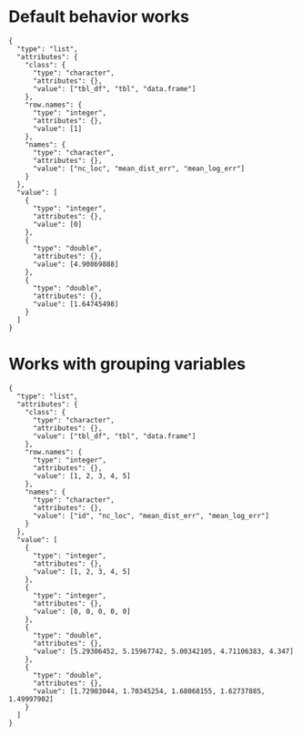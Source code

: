 # Default behavior works

    {
      "type": "list",
      "attributes": {
        "class": {
          "type": "character",
          "attributes": {},
          "value": ["tbl_df", "tbl", "data.frame"]
        },
        "row.names": {
          "type": "integer",
          "attributes": {},
          "value": [1]
        },
        "names": {
          "type": "character",
          "attributes": {},
          "value": ["nc_loc", "mean_dist_err", "mean_log_err"]
        }
      },
      "value": [
        {
          "type": "integer",
          "attributes": {},
          "value": [0]
        },
        {
          "type": "double",
          "attributes": {},
          "value": [4.90869888]
        },
        {
          "type": "double",
          "attributes": {},
          "value": [1.64745498]
        }
      ]
    }

# Works with grouping variables

    {
      "type": "list",
      "attributes": {
        "class": {
          "type": "character",
          "attributes": {},
          "value": ["tbl_df", "tbl", "data.frame"]
        },
        "row.names": {
          "type": "integer",
          "attributes": {},
          "value": [1, 2, 3, 4, 5]
        },
        "names": {
          "type": "character",
          "attributes": {},
          "value": ["id", "nc_loc", "mean_dist_err", "mean_log_err"]
        }
      },
      "value": [
        {
          "type": "integer",
          "attributes": {},
          "value": [1, 2, 3, 4, 5]
        },
        {
          "type": "integer",
          "attributes": {},
          "value": [0, 0, 0, 0, 0]
        },
        {
          "type": "double",
          "attributes": {},
          "value": [5.29306452, 5.15967742, 5.00342105, 4.71106383, 4.347]
        },
        {
          "type": "double",
          "attributes": {},
          "value": [1.72903044, 1.70345254, 1.68068155, 1.62737885, 1.49997902]
        }
      ]
    }

